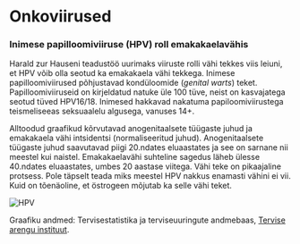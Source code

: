 # Onkoviirused


### Inimese papilloomiviiruse (HPV) roll emakakaelavähis
Harald zur Hauseni teadustöö uurimaks viiruste rolli vähi tekkes viis leiuni, et HPV võib olla seotud ka emakakaela vähi tekkega.
Inimese papilloomiviirused põhjustavad kondüloomide (*genital warts*) teket. Papilloomiviiruseid on kirjeldatud natuke üle 100 
tüve, neist on kasvajatega seotud tüved HPV16/18. Inimesed hakkavad nakatuma papiloomiviirustega teismeliseeas seksuaalelu 
algusega, vanuses 14+. 

Alltoodud graafikud kõrvutavad anogenitaalsete tüügaste juhud ja emakakaela vähi intsidentsi (normaliseeritud juhud). 
Anogenitaalsete tüügaste juhud saavutavad piigi 20.ndates eluaastates ja see on sarnane nii meestel kui naistel. Emakakaelavähi 
suhteline sagedus läheb ülesse 40.ndates eluaastates, umbes 20 aastase viitega. Vähi teke on pikaajaline protsess. 
Pole täpselt teada miks meestel HPV nakkus enamasti vähini ei vii. Kuid on tõenäoline, et östrogeen mõjutab ka selle vähi teket.

![HPV](https://github.com/tpall/Onkoviirused/blob/gh-pages/index_files/figure-html/unnamed-chunk-11-1.png)

Graafiku andmed: Tervisestatistika ja terviseuuringute andmebaas, 
[Tervise arengu instituut](http://pxweb.tai.ee/PXWeb2015/index.html).

